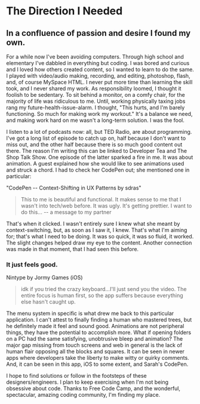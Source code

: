# The Direction I Needed 
 
## In a confluence of passion and desire I found my own. 
 
For a while now I've been avoiding computers. Through high school and elementary I've dabbled in everything but coding. I was bored and curious and I loved how others created content, so I wanted to learn to do the same. I played with video/audio making, recording, and editing, photoshop, flash, and, of course MySpace HTML. I never put more time than learning the skill took, and I never shared my work. As responsibility loomed, I thought it foolish to be sedentary. To sit behind a monitor, on a comfy chair, for the majority of life was ridiculous to me. Until, working physically taxing jobs rang my future-health-issue-alarm. I thought, "This hurts, and I'm barely functioning. So much for making work my workout." It's a balance we need, and making work hard on me wasn't a long-term solution. I was the fool. 
 
I listen to a lot of podcasts now: all, but TED Radio, are about programming. I've got a long list of episode to catch up on, half because I don't want to miss out, and the other half because there is so much good content out there. The reason I'm writing this can be linked to Developer Tea and The Shop Talk Show. One episode of the latter sparked a fire in me. It was about animation. A guest explained how she would like to see animations used and struck a chord. I had to check her CodePen out; she mentioned one in particular: 
 
"CodePen -- Context-Shifting in UX Patterns by sdras" 
 
> This to me is beautiful and functional. It makes sense to me that I wasn't into tech/web before. It was ugly. It's getting prettier. I want to do this... -- a message to my partner 

That's when it clicked. I wasn't entirely sure I knew what she meant by context-switching, but, as soon as I saw it, I knew. That's what I'm aiming for; that's what I need to be doing. It was so quick, it was so fluid, it worked. The slight changes helped draw my eye to the content. Another connection was made in that moment, that I had seen this before. 
 
### It just feels good. 
 
Nintype by Jormy Games (iOS) 
 
> idk if you tried the crazy keyboard...I'll just send you the video. The entire focus is human first, so the app suffers because everything else hasn't caught up. 

The menu system in specific is what drew me back to this particular application. I can't attest to finally finding a human who mastered trees, but he definitely made it feel and sound good. Animations are not peripheral things, they have the potential to accomplish more. What if opening folders on a PC had the same satisfying, unobtrusive bleep and animation? The major gap missing from touch screens and web in general is the lack of human flair opposing all the blocks and squares. It can be seen in newer apps where developers take the liberty to make witty or quirky comments. And, it can be seen in this app, iOS to some extent, and Sarah's CodePen. 
 
I hope to find solutions or follow in the footsteps of these designers/engineers. I plan to keep exercising when I'm not being obsessive about code. Thanks to Free Code Camp, and the wonderful, spectacular, amazing coding community, I'm finding my place.
